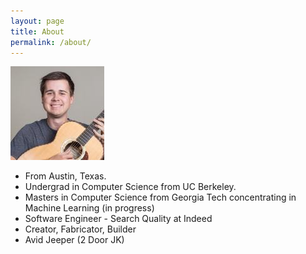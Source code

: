 ```yaml
---
layout: page
title: About
permalink: /about/
---
```


![](/img/natesholland.jpeg)

* From Austin, Texas.
* Undergrad in Computer Science from UC Berkeley.
* Masters in Computer Science from Georgia Tech concentrating in Machine Learning (in progress)
* Software Engineer - Search Quality at Indeed
* Creator, Fabricator, Builder
* Avid Jeeper (2 Door JK)
